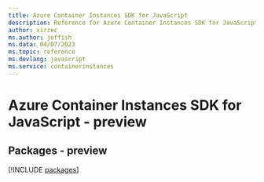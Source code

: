 ```yaml
---
title: Azure Container Instances SDK for JavaScript
description: Reference for Azure Container Instances SDK for JavaScript
author: xirzec
ms.author: jeffish
ms.data: 04/07/2023
ms.topic: reference
ms.devlang: javascript
ms.service: containerinstances
---
```

# Azure Container Instances SDK for JavaScript - preview
## Packages - preview
[!INCLUDE [packages](container-instances-index.md)]
